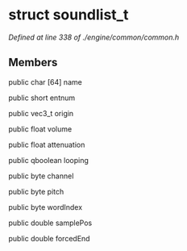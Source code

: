 # struct soundlist_t

*Defined at line 338 of ./engine/common/common.h*

## Members

public char [64] name

public short entnum

public vec3_t origin

public float volume

public float attenuation

public qboolean looping

public byte channel

public byte pitch

public byte wordIndex

public double samplePos

public double forcedEnd



